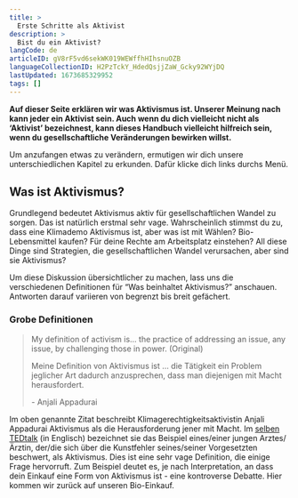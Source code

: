 ```yaml
---
title: >
  Erste Schritte als Aktivist 
description: >
  Bist du ein Aktivist? 
langCode: de
articleID: gV8rF5vd6sekWK019WEWffhHIhsnuOZB
languageCollectionID: H2PzTckY_HdedQsjjZaW_Gcky92WYjDQ
lastUpdated: 1673685329952
tags: []
---
```


**Auf dieser Seite erklären wir was Aktivismus ist. Unserer Meinung nach kann jeder ein Aktivist sein. Auch wenn du dich vielleicht nicht als ‘Aktivist’ bezeichnest, kann dieses Handbuch vielleicht hilfreich sein, wenn du gesellschaftliche Veränderungen bewirken willst.**

Um anzufangen etwas zu verändern, ermutigen wir dich unsere unterschiedlichen Kapitel zu erkunden. Dafür klicke dich links durchs Menü.

## Was ist Aktivismus?

Grundlegend bedeutet Aktivismus aktiv für gesellschaftlichen Wandel zu sorgen. Das ist natürlich erstmal sehr vage. Wahrscheinlich stimmst du zu, dass eine Klimademo Aktivismus ist, aber was ist mit Wählen? Bio-Lebensmittel kaufen? Für deine Rechte am Arbeitsplatz einstehen? All diese Dinge sind Strategien, die gesellschaftlichen Wandel verursachen, aber sind sie Aktivismus?

Um diese Diskussion übersichtlicher zu machen, lass uns die verschiedenen Definitionen für “Was beinhaltet Aktivismus?” anschauen. Antworten darauf variieren von begrenzt bis breit gefächert.

### Grobe Definitionen

> My definition of activism is… the practice of addressing an issue, any issue, by challenging those in power. (Original)
> 
> Meine Definition von Aktivismus ist … die Tätigkeit ein Problem jeglicher Art dadurch anzusprechen, dass man diejenigen mit Macht herausfordert.
> 
> \- Anjali Appadurai

Im oben genannte Zitat beschreibt Klimagerechtigkeitsaktivistin Anjali Appadurai Aktivismus als die Herausforderung jener mit Macht. Im [selben TEDtalk](https://www.youtube.com/watch?v=zDVA7r7r0d0) (in Englisch) bezeichnet sie das Beispiel eines/einer jungen Arztes/Ärztin, der/die sich über die Kunstfehler seines/seiner Vorgesetzten beschwert, als Aktivismus. Dies ist eine sehr vage Definition, die einige Frage hervorruft. Zum Beispiel deutet es, je nach Interpretation, an dass dein Einkauf eine Form von Aktivismus ist - eine kontroverse Debatte. Hier kommen wir zurück auf unseren Bio-Einkauf.